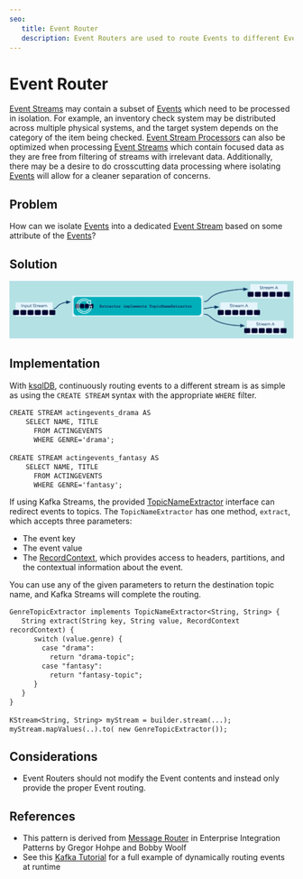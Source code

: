 ```yaml
---
seo:
   title: Event Router
   description: Event Routers are used to route Events to different Event Streams based on data or metadata values contained in each Event. 
---
```


# Event Router
[Event Streams](../event-stream/event-stream.md) may contain a subset of [Events](../event/event.md) which need to be processed in isolation. For example, an inventory check system may be distributed across multiple physical systems, and the target system depends on the category of the item being checked. [Event Stream Processors](../event-processing/event-processor.md) can also be optimized when processing [Event Streams](../event-stream/event-stream.md) which contain focused data as they are free from filtering of streams with irrelevant data. Additionally, there may be a desire to do crosscutting data processing where isolating [Events](../event/event.md) will allow for a cleaner separation of concerns. 

## Problem
How can we isolate [Events](../event/event.md) into a dedicated [Event Stream](../event-stream/event-stream.md) based on some attribute of the [Events](../event/event.md)?

## Solution
![event-router](../img/event-router.png)

## Implementation
With [ksqlDB](https://ksqldb.io/), continuously routing events to a different stream is as simple as using the `CREATE STREAM` syntax with the appropriate `WHERE` filter.

```
CREATE STREAM actingevents_drama AS
    SELECT NAME, TITLE
      FROM ACTINGEVENTS
      WHERE GENRE='drama';

CREATE STREAM actingevents_fantasy AS
    SELECT NAME, TITLE
      FROM ACTINGEVENTS
      WHERE GENRE='fantasy';
```

If using Kafka Streams, the provided [TopicNameExtractor](https://kafka.apache.org/27/javadoc/index.html?org/apache/kafka/streams/processor/TopicNameExtractor.html) interface can redirect events to topics.  The `TopicNameExtractor` has one method, `extract`, which accepts three parameters:

- The event key
- The event value
- The [RecordContext](https://kafka.apache.org/23/javadoc/index.html?org/apache/kafka/streams/processor/RecordContext.html), which provides access to headers, partitions, and the contextual information about the event.

You can use any of the given parameters to return the destination topic name, and Kafka Streams will complete the routing. 

```
GenreTopicExtractor implements TopicNameExtractor<String, String> {
   String extract(String key, String value, RecordContext recordContext) {
      switch (value.genre) {
        case "drama":
          return "drama-topic";
        case "fantasy":
          return "fantasy-topic";
      }
   }
}

KStream<String, String> myStream = builder.stream(...);
myStream.mapValues(..).to( new GenreTopicExtractor());
```

## Considerations
* Event Routers should not modify the Event contents and instead only provide the proper Event routing.

## References
* This pattern is derived from [Message Router](https://www.enterpriseintegrationpatterns.com/patterns/messaging/MessageRouter.html) in Enterprise Integration Patterns by Gregor Hohpe and Bobby Woolf
* See this [Kafka Tutorial](https://kafka-tutorials.confluent.io/dynamic-output-topic/kstreams.html) for a full example of dynamically routing events at runtime

